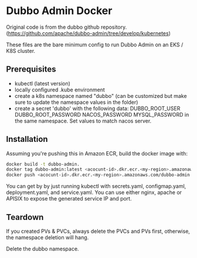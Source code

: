 # Dubbo Admin Docker

Original code is from the dubbo github repository. (https://github.com/apache/dubbo-admin/tree/develop/kubernetes)

These files are the bare minimum config to run Dubbo Admin on an EKS / K8S cluster.

## Prerequisites

- kubectl (latest version)
- locally configured .kube environment
- create a k8s namespace named "dubbo" (can be customized but make sure to update the namespace values in the folder)
- create a secret 'dubbo' with the following data: DUBBO_ROOT_USER DUBBO_ROOT_PASSWORD NACOS_PASSWORD MYSQL_PASSWORD in the same namespace. Set values to match nacos server.

## Installation

Assuming you're pushing this in Amazon ECR, build the docker image with:

```bash
docker build -t dubbo-admin.
docker tag dubbo-admin:latest <acocunt-id>.dkr.ecr.<my-region>.amazonaws.com/dubbo-admin:latest
docker push <acocunt-id>.dkr.ecr.<my-region>.amazonaws.com/dubbo-admin:latest
```

You can get by by just running kubectl with secrets.yaml, configmap.yaml, deployment.yaml, and service.yaml. You can use either nginx, apache or APISIX to expose the generated service IP and port.

## Teardown

If you created PVs & PVCs, always delete the PVCs and PVs first, otherwise, the namespace deletion will hang.

Delete the dubbo namespace.

